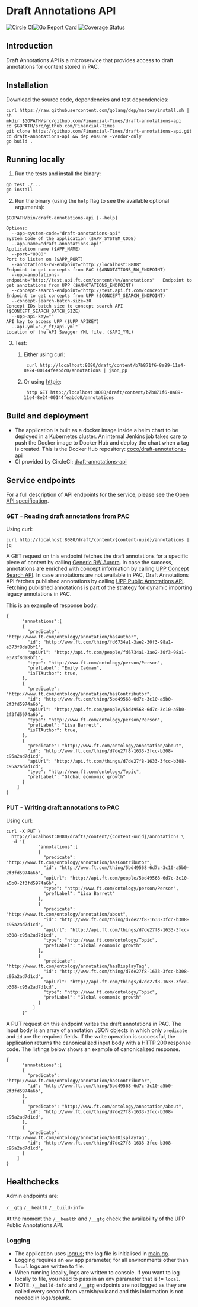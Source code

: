 # Draft Annotations API

[![Circle CI](https://circleci.com/gh/Financial-Times/draft-annotations-api/tree/master.png?style=shield)](https://circleci.com/gh/Financial-Times/draft-annotations-api/tree/master)[![Go Report Card](https://goreportcard.com/badge/github.com/Financial-Times/draft-annotations-api)](https://goreportcard.com/report/github.com/Financial-Times/draft-annotations-api) [![Coverage Status](https://coveralls.io/repos/github/Financial-Times/draft-annotations-api/badge.svg)](https://coveralls.io/github/Financial-Times/draft-annotations-api)

## Introduction

Draft Annotations API is a microservice that provides access to draft annotations for content stored in PAC.

## Installation

Download the source code, dependencies and test dependencies:

```
curl https://raw.githubusercontent.com/golang/dep/master/install.sh | sh
mkdir $GOPATH/src/github.com/Financial-Times/draft-annotations-api
cd $GOPATH/src/github.com/Financial-Times
git clone https://github.com/Financial-Times/draft-annotations-api.git
cd draft-annotations-api && dep ensure -vendor-only
go build .
```

## Running locally

1. Run the tests and install the binary:

```
go test ./...
go install
```

2. Run the binary (using the `help` flag to see the available optional arguments):

```
$GOPATH/bin/draft-annotations-api [--help]

Options:
  --app-system-code="draft-annotations-api"                                    System Code of the application ($APP_SYSTEM_CODE)
  --app-name="draft-annotations-api"                                           Application name ($APP_NAME)
  --port="8080"                                                                Port to listen on ($APP_PORT)
  --annotations-rw-endpoint="http://localhost:8888"                            Endpoint to get concepts from PAC ($ANNOTATIONS_RW_ENDPOINT)
  --upp-annotations-endpoint="http://test.api.ft.com/content/%v/annotations"   Endpoint to get annotations from UPP ($ANNOTATIONS_ENDPOINT)
  --concept-search-endpoint="http://test.api.ft.com/concepts"                  Endpoint to get concepts from UPP ($CONCEPT_SEARCH_ENDPOINT)
  --concept-search-batch-size=30                                               Concept IDs batch size to concept search API ($CONCEPT_SEARCH_BATCH_SIZE)
  --upp-api-key=""                                                             API key to access UPP ($UPP_APIKEY)
  --api-yml="./_ft/api.yml"                                                    Location of the API Swagger YML file. ($API_YML)
```


3. Test:

    1. Either using curl:

            curl http://localhost:8080/draft/content/b7b871f6-8a89-11e4-8e24-00144feabdc0/annotations | json_pp

    1. Or using [httpie](https://github.com/jkbrzt/httpie):

            http GET http://localhost:8080/draft/content/b7b871f6-8a89-11e4-8e24-00144feabdc0/annotations

## Build and deployment

* The application is built as a docker image inside a helm chart to be deployed in a Kubernetes cluster.
  An internal Jenkins job takes care to push the Docker image to Docker Hub and deploy the chart when a tag is created.
  This is the Docker Hub repository: [coco/draft-annotations-api](https://hub.docker.com/r/coco/draft-annotations-api)
* CI provided by CircleCI: [draft-annotations-api](https://circleci.com/gh/Financial-Times/draft-annotations-api)

## Service endpoints

For a full description of API endpoints for the service, please see the [Open API specification](./_ft/api.yml).

### GET - Reading draft annotations from PAC

Using curl:

```
curl http://localhost:8080/draft/content/{content-uuid}/annotations | jq
```

A GET request on this endpoint fetches the draft annotations for a specific piece of content by calling
[Generic RW Aurora](https://github.com/Financial-Times/generic-rw-aurora).
In case the success, annotations are enriched with concept information by calling
[UPP Concept Search API](https://github.com/Financial-Times/concept-search-api).
In case annotations are not available in PAC,
Draft Annotations API fetches published annotations by calling
[UPP Public Annotations API](https://github.com/Financial-Times/public-annotations-api).
Fetching published annotations is part of the strategy for dynamic importing legacy annotations in PAC.

This is an example of response body:
```
{
      "annotations":[
      {
        "predicate": "http://www.ft.com/ontology/annotation/hasAuthor",
        "id": "http://www.ft.com/thing/fd6734a1-3ae2-30f3-98a1-e373f8da8bf1",
        "apiUrl": "http://api.ft.com/people/fd6734a1-3ae2-30f3-98a1-e373f8da8bf1",
        "type": "http://www.ft.com/ontology/person/Person",
        "prefLabel": "Emily Cadman",
        "isFTAuthor": true,
      },
      {
        "predicate": "http://www.ft.com/ontology/annotation/hasContributor",
        "id": "http://www.ft.com/thing/5bd49568-6d7c-3c10-a5b0-2f3fd5974a6b",
        "apiUrl": "http://api.ft.com/people/5bd49568-6d7c-3c10-a5b0-2f3fd5974a6b",
        "type": "http://www.ft.com/ontology/person/Person",
        "prefLabel": "Lisa Barrett",
        "isFTAuthor": true,
      },
      {
        "predicate": "http://www.ft.com/ontology/annotation/about",
        "id": "http://www.ft.com/thing/d7de27f8-1633-3fcc-b308-c95a2ad7d1cd",
        "apiUrl": "http://api.ft.com/things/d7de27f8-1633-3fcc-b308-c95a2ad7d1cd",
        "type": "http://www.ft.com/ontology/Topic",
        "prefLabel": "Global economic growth"
      }
    ]
}
```

### PUT - Writing draft annotations to PAC

Using curl:
```
curl -X PUT \
  http://localhost:8080/drafts/content/{content-uuid}/annotations \
  -d '{
            "annotations":[
            {
              "predicate": "http://www.ft.com/ontology/annotation/hasContributor",
              "id": "http://www.ft.com/thing/5bd49568-6d7c-3c10-a5b0-2f3fd5974a6b",
              "apiUrl": "http://api.ft.com/people/5bd49568-6d7c-3c10-a5b0-2f3fd5974a6b",
              "type": "http://www.ft.com/ontology/person/Person",
              "prefLabel": "Lisa Barrett"
            },
            {
              "predicate": "http://www.ft.com/ontology/annotation/about",
              "id": "http://www.ft.com/thing/d7de27f8-1633-3fcc-b308-c95a2ad7d1cd",
              "apiUrl": "http://api.ft.com/things/d7de27f8-1633-3fcc-b308-c95a2ad7d1cd",
              "type": "http://www.ft.com/ontology/Topic",
              "prefLabel": "Global economic growth"
            },
            {
              "predicate": "http://www.ft.com/ontology/annotation/hasDisplayTag",
              "id": "http://www.ft.com/thing/d7de27f8-1633-3fcc-b308-c95a2ad7d1cd",
              "apiUrl": "http://api.ft.com/things/d7de27f8-1633-3fcc-b308-c95a2ad7d1cd",
              "type": "http://www.ft.com/ontology/Topic",
              "prefLabel": "Global economic growth"
            }
          ]
      }'
```

A PUT request on this endpoint writes the draft annotations in PAC.
The input body is an array of annotation JSON objects in which only `predicate` and `id` are the required fields.
If the write operation is successful, the application returns the canonicalized input body with
a HTTP 200 response code.
The listings below shows an example of canonicalized response.

```
{
      "annotations":[
      {
        "predicate": "http://www.ft.com/ontology/annotation/hasContributor",
        "id": "http://www.ft.com/thing/5bd49568-6d7c-3c10-a5b0-2f3fd5974a6b",
      },
      {
        "predicate": "http://www.ft.com/ontology/annotation/about",
        "id": "http://www.ft.com/thing/d7de27f8-1633-3fcc-b308-c95a2ad7d1cd",
      },
      {
        "predicate": "http://www.ft.com/ontology/annotation/hasDisplayTag",
        "id": "http://www.ft.com/thing/d7de27f8-1633-3fcc-b308-c95a2ad7d1cd",
      }
    ]
}
```

## Healthchecks

Admin endpoints are:

`/__gtg`
`/__health`
`/__build-info`

At the moment the `/__health` and `/__gtg` check the availability of the UPP Public Annotations API.

### Logging

* The application uses [logrus](https://github.com/sirupsen/logrus); the log file is initialised in [main.go](main.go).
* Logging requires an `env` app parameter, for all environments other than `local` logs are written to file.
* When running locally, logs are written to console. If you want to log locally to file, you need to pass in an env parameter that is != `local`.
* NOTE: `/__build-info` and `/__gtg` endpoints are not logged as they are called every second from varnish/vulcand and this information is not needed in logs/splunk.
